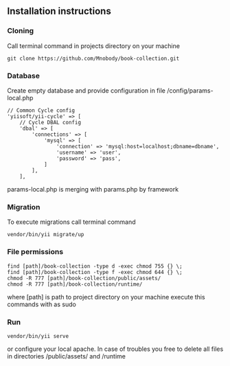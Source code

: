 ## Installation instructions

### Cloning 
Call terminal command in projects directory on your machine
```
git clone https://github.com/Mnobody/book-collection.git
```

### Database
Create empty database and provide configuration in file /config/params-local.php
```
// Common Cycle config
'yiisoft/yii-cycle' => [
    // Cycle DBAL config
    'dbal' => [
        'connections' => [
            'mysql' => [
                'connection' => 'mysql:host=localhost;dbname=dbname',
                'username' => 'user',
                'password' => 'pass',
            ]
        ],
    ],
```

params-local.php is merging with params.php by framework

### Migration
To execute migrations call terminal command
```
vendor/bin/yii migrate/up
```

### File permissions
```
find [path]/book-collection -type d -exec chmod 755 {} \;
find [path]/book-collection -type f -exec chmod 644 {} \;
chmod -R 777 [path]/book-collection/public/assets/
chmod -R 777 [path]/book-collection/runtime/
```
where [path] is path to project directory on your machine
execute this commands with as sudo

### Run
```
vendor/bin/yii serve
```
or configure your local apache. In case of troubles you free to delete all files in directories /public/assets/ and /runtime
 
